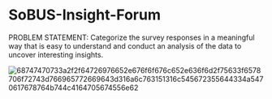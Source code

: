 # SoBUS-Insight-Forum

PROBLEM STATEMENT: Categorize the survey responses in a meaningful way that is easy to understand and conduct an analysis of the data to uncover interesting insights.

![68747470733a2f2f64726976652e676f6f676c652e636f6d2f75633f6578706f72743d766965772669643d316a6c763151316c545672355644334a5470617678764b744c4164705674556e62](https://user-images.githubusercontent.com/78103714/175644238-73102e2f-f895-4389-8330-9852ccb839f5.jpg)
